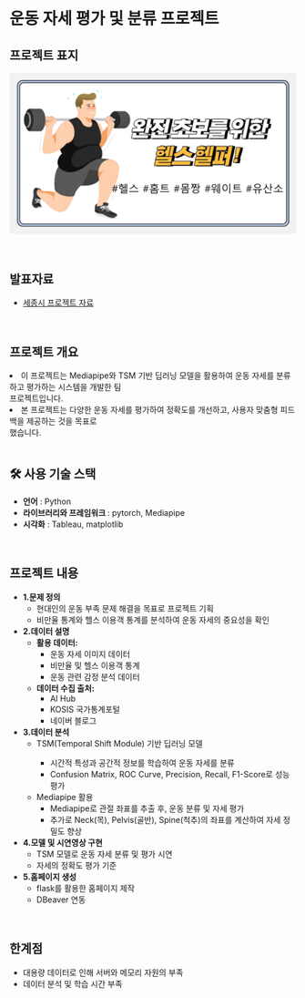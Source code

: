# 운동 자세 평가 및 분류 프로젝트
<div>
  <h2> <strong>프로젝트 표지</strong> </h2>
</div>

![딥러닝 프로젝트 표지](파이널_표지.png)

<br>

<div>
  <h2><strong>발표자료</strong></h2>
</div>

<ul>
  <li><a href="세종시발표.pdf">세종시 프로젝트 자료</a></li>
</ul>


<br>

<div>
  <h2><strong>프로젝트 개요</strong></h2>
  <li>이 프로젝트는 Mediapipe와 TSM 기반 딥러닝 모델을 활용하여 운동 자세를 분류하고 평가하는 시스템을 개발한 팀 <br>프로젝트입니다. <br> </li>
  <li>본 프로젝트는 다양한 운동 자세를 평가하여 정확도를 개선하고, 사용자 맞춤형 피드백을 제공하는 것을 목표로 <br>했습니다.<br> </li>
</div>

<br>

<div>
  <h2><strong>🛠 사용 기술 스택</strong></h2>
  <ul>
    <li><strong>언어</strong> : Python </li>
    <li><strong>라이브러리와 프레임워크 </strong>: pytorch, Mediapipe</li>
    <li><strong>시각화</strong> : Tableau, matplotlib
  </ul>
</div>

<br>

<div>
  <h2><strong>프로젝트 내용</strong></h2>
  <ul>
    <li><strong>1.문제 정의</strong>
      <ul>
        <li>현대인의 운동 부족 문제 해결을 목표로 프로젝트 기획</li>
        <li>비만율 통계와 헬스 이용객 통계를 분석하여 운동 자세의 중요성을 확인</li>
      </ul>
    </li>
    <li><strong>2.데이터 설명</strong>
      <ul>
        <li><strong>활용 데이터:</strong>
          <ul>
            <li>운동 자세 이미지 데이터</li>
            <li>비만율 및 헬스 이용객 통계</li>
            <li>운동 관련 감정 분석 데이터</li>
          </ul>
        </li>
        <li><strong>데이터 수집 출처:</strong>
          <ul>
            <li>AI Hub</li>
            <li>KOSIS 국가통계포털</li>
            <li>네이버 블로그</li>
          </ul>
        </li>
      </ul>
    </li>
    <li><strong>3.데이터 분석</strong>
      <ul>
          <li>TSM(Temporal Shift Module) 기반 딥러닝 모델</li>
          <ul>
            <li>시간적 특성과 공간적 정보를 학습하여 운동 자세를 분류</li>
            <li>Confusion Matrix, ROC Curve, Precision, Recall, F1-Score로 성능 평가</li>
          </ul>
          <li>Mediapipe 활용
          <ul>
            <li>Mediapipe로 관절 좌표를 추출 후, 운동 분류 및 자세 평가</li>
            <li>추가로 Neck(목), Pelvis(골반), Spine(척추)의 좌표를 계산하여 자세 정밀도 향상</li>
          </ul>
      </ul>
    </li>
    <li><strong>4.모델 및 시연영상 구현</strong>
      <ul>
        <li>TSM 모델로 운동 자세 분류 및 평가 시연</li>
        <li>자세의 정확도 평가 기준</li>
      </ul>
    </li>
    <li><strong>5.홈페이지 생성</strong>
      <ul>
        <li>flask를 활용한 홈페이지 제작</li>
        <li>DBeaver 연동</li>
      </ul>
    </li>
  </ul>
</div>

<br>

<div>
  <h2><strong> 한계점</strong></h2>
  <ul>
    <li>대용량 데이터로 인해 서버와 메모리 자원의 부족</li>
    <li>데이터 분석 및 학습 시간 부족</li>
  </ul>
</div>

